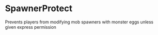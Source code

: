 # SpawnerProtect
Prevents players from modifying mob spawners with monster eggs unless given express permission
